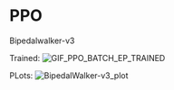 # PPO

Bipedalwalker-v3


Trained:
![GIF_PPO_BATCH_EP_TRAINED](https://user-images.githubusercontent.com/63811972/151873041-1cae0884-cc55-420e-af6d-8b69142380e5.gif)

PLots:
![BipedalWalker-v3_plot](https://user-images.githubusercontent.com/63811972/151873082-84c458a8-4f7d-47f2-9cdc-4e217493551d.png)


